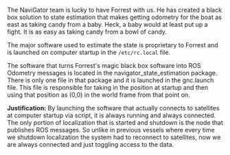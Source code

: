 The NaviGator team is lucky to have Forrest with us. He has created a black box solution to state estimation that makes getting odometry for the boat as east as taking candy from a baby. Heck, a baby would at least put up a fight. It is as easy as taking candy from a bowl of candy.

The major software used to estimate the state is proprietary to Forrest and is launched on computer startup in the `/etc/rc.local` file.

The software that turns Forrest's magic black box software into ROS Odometry messages is located in the navigator_state_estimation package. There is only one file in that package and it is launched in the gnc.launch file. This file is responsible for taking in the position at startup and then using that position as (0,0) in the world frame from that point on. 

**Justification:** By launching the software that actually connects to satellites at computer startup via script, it is always running and always connected. The only portion of localization that is started and shutdown is the node that publishes ROS messages. So unlike in previous vessels where every time we shutdown localization the system had to reconnect to satellites, now we are always connected and just toggling access to the data. 